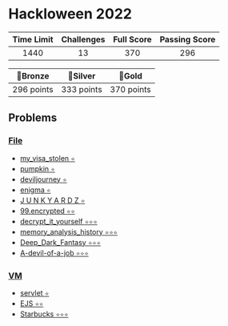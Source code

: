 # Hackloween 2022

| Time Limit | Challenges | Full Score | Passing Score |
| :--------: | :--------: | :--------: | :-----------: |
|    1440    |     13     |    370     |      296      |

|  🥉Bronze  |  🥈Silver  |   🥇Gold   |
| :--------: | :--------: | :--------: |
| 296 points | 333 points | 370 points |

## Problems

### [File](File)

- [my_visa_stolen `⭐`](File/my_visa_stolen)
- [pumpkin `⭐`](File/pumpkin)
- [deviljourney `⭐`](File/deviljourney)
- [enigma `⭐`](File/enigma)
- [J U N K Y A R D Z `⭐`](File/J-U-N-K-Y-A-R-D-Z)
- [99.encrypted `⭐⭐`](File/99.encrypted)
- [decrypt_it_yourself `⭐⭐⭐`](File/decrypt_it_yourself)
- [memory_analysis_history `⭐⭐⭐`](File/memory_analysis_history)
- [Deep_Dark_Fantasy `⭐⭐⭐`](File/Deep_Dark_Fantasy)
- [A-devil-of-a-job `⭐⭐⭐`](File/A-devil-of-a-job)

### [VM](VM)

- [servlet `⭐`](VM/servlet)
- [EJS `⭐⭐`](VM/EJS)
- [Starbucks `⭐⭐⭐`](VM/Starbucks)
